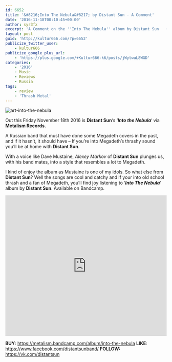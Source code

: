 ```yaml
---
id: 6652
title: '&#8216;Into The Nebula&#8217; by Distant Sun - A Comment'
date: '2016-11-18T00:10:45+00:00'
author: syr3fx
excerpt: 'A Comment on the ''Into The Nebula'' album by Distant Sun   (2016).'
layout: post
guid: 'http://kultur666.com/?p=6652'
publicize_twitter_user:
    - kultur666
publicize_google_plus_url:
    - 'https://plus.google.com/+Kultur666-k6/posts/jWytwuL8WGD'
categories:
    - '2016'
    - Music
    - Reviews
    - Russia
tags:
    - review
    - 'Thrash Metal'
---
```


![art-into-the-nebula](http://localhost:8080/wp-content/uploads/2016/11/art-into-the-nebula.jpg)

Out this Friday November 18th 2016 is **Distant Sun**‘s ‘***Into the Nebula***‘ via **Metalism Records**.

A Russian band that must have done some Megadeth covers in the past, and if it hasn’t, it should have – If you’re into Megadeth’s thrashy sound you’ll be at home with **Distant Sun**.

With a voice like Dave Mustaine, *Alexey Markov* of **Distant Sun** plunges us, with his band mates, into a style that resembles a lot to Megadeth.

I kind of enjoy the album as Mustaine is one of my idols. So what else from **Distant Sun**? Well the songs are cool and catchy and if your into old school thrash and a fan of Megadeth, you’ll find joy listening to ‘***Into The Nebula***‘ album by **Distant Sun**. Available on Bandcamp.

<iframe style="border: 0; width: 100%; height: 439px;" src="https://bandcamp.com/EmbeddedPlayer/album=3329102785/size=large/bgcol=333333/linkcol=e99708/tracklist=false/transparent=true/" seamless></iframe>

**BUY**: <https://metalism.bandcamp.com/album/into-the-nebula>
**LIKE**: <https://www.facebook.com/distantsunband/>
**FOLLOW:** <https://vk.com/distantsun>